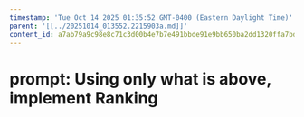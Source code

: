 ```yaml
---
timestamp: 'Tue Oct 14 2025 01:35:52 GMT-0400 (Eastern Daylight Time)'
parent: '[[../20251014_013552.2215903a.md]]'
content_id: a7ab79a9c98e8c71c3d00b4e7b7e491bbde91e9bb650ba2dd1320ffa7bd4ddc0
---
```


# prompt: Using only what is above, implement Ranking
